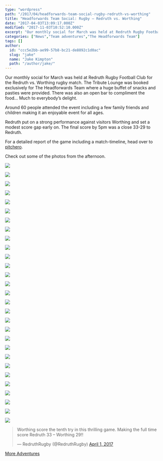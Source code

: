 ```yaml
---
type: "wordpress"
path: "/2017/04/headforwards-team-social-rugby-redruth-vs-worthing"
title: "Headforwards Team Social: Rugby – Redruth vs. Worthing"
date: "2017-04-03T13:09:17.000Z"
modified: "2017-11-03T10:52:10.000Z"
excerpt: "Our monthly social for March was held at Redruth Rugby Football Club for the Redruth vs. Worthing rugby match. The Tribute Lounge was booked exclusively for The Headforwards Team where a huge buffet of snacks and pasties were provided. There was also an open bar to compliment the food… Much to everybody’s delight. Around 60 people …"
categories: ["News","Team adventures","The Headforwards Team"]
tags: []
author:
  id: "ccc5e2bb-ae99-57b8-bc21-de8892c1d0ac"
  slug: "jake"
  name: "Jake Kimpton"
  path: "/author/jake/"
---
```

Our monthly social for March was held at Redruth Rugby Football Club for the Redruth vs. Worthing rugby match. The Tribute Lounge was booked exclusively for The Headforwards Team where a huge buffet of snacks and pasties were provided. There was also an open bar to compliment the food… Much to everybody’s delight.

Around 60 people attended the event including a few family friends and children making it an enjoyable event for all ages.

Redruth put on a strong performance against visitors Worthing and set a modest score gap early on. The final score by 5pm was a close 33-29 to Redruth.

For a detailed report of the game including a match-timeline, head over to [pitchero](http://www.pitchero.com/clubs/redruth/teams/38088/match-centre/1-2146655).

Check out some of the photos from the afternoon.

![](https://www.headforwards.com/wp-content/uploads/2017/04/DSCF8067-300x225.jpg)

![](https://www.headforwards.com/wp-content/uploads/2017/04/DSCF8066-225x300.jpg)

![](https://www.headforwards.com/wp-content/uploads/2017/04/IMG_1768-225x300.jpg)

![](https://www.headforwards.com/wp-content/uploads/2017/04/DSCF8073-300x225.jpg)

![](https://www.headforwards.com/wp-content/uploads/2017/04/DSCF8078-300x225.jpg)

![](https://www.headforwards.com/wp-content/uploads/2017/04/DSCF8069-300x225.jpg)

![](https://www.headforwards.com/wp-content/uploads/2017/04/DSCF8080-300x225.jpg)

![](https://www.headforwards.com/wp-content/uploads/2017/04/DSCF8083-300x225.jpg)

![](https://www.headforwards.com/wp-content/uploads/2017/04/DSCF8096-300x225.jpg)

![](https://www.headforwards.com/wp-content/uploads/2017/04/DSCF8098-300x225.jpg)

![](https://www.headforwards.com/wp-content/uploads/2017/04/DSCF8152-300x225.jpg)

![](https://www.headforwards.com/wp-content/uploads/2017/04/DSCF8104-300x225.jpg)

![](https://www.headforwards.com/wp-content/uploads/2017/04/DSCF8095-300x225.jpg)

![](https://www.headforwards.com/wp-content/uploads/2017/04/DSCF8112-300x225.jpg)

![](https://www.headforwards.com/wp-content/uploads/2017/04/DSCF8121-300x225.jpg)

![](https://www.headforwards.com/wp-content/uploads/2017/04/DSCF8160-300x225.jpg)

![](https://www.headforwards.com/wp-content/uploads/2017/04/DSCF8137-300x225.jpg)

![](https://www.headforwards.com/wp-content/uploads/2017/04/DSCF8199-300x225.jpg)

![](https://www.headforwards.com/wp-content/uploads/2017/04/DSCF8150-300x225.jpg)

![](https://www.headforwards.com/wp-content/uploads/2017/04/DSCF8193-300x225.jpg)

![](https://www.headforwards.com/wp-content/uploads/2017/04/DSCF8133-300x225.jpg)

![](https://www.headforwards.com/wp-content/uploads/2017/04/DSCF8142-300x225.jpg)

![](https://www.headforwards.com/wp-content/uploads/2017/04/DSCF8166-300x225.jpg)

![](https://www.headforwards.com/wp-content/uploads/2017/04/DSCF8193-1-300x225.jpg)

![](https://www.headforwards.com/wp-content/uploads/2017/04/DSCF8205-300x225.jpg)

![](https://www.headforwards.com/wp-content/uploads/2017/04/IMG_1757-300x225.jpg)

![](https://www.headforwards.com/wp-content/uploads/2017/04/IMG_1765-300x225.jpg)

![](https://www.headforwards.com/wp-content/uploads/2017/04/DSCF8208-300x225.jpg)

![](https://www.headforwards.com/wp-content/uploads/2017/04/image_58e0d86dac205-300x225.jpg)

> Worthing score the tenth try in this thrilling game. Making the full time score Redruth 33 – Worthing 29!!
> 
> — RedruthRugby (@RedruthRugby) [April 1, 2017](https://twitter.com/RedruthRugby/status/848198416622641152)

[More Adventures](https://www.headforwards.com/category/team-adventures/)
